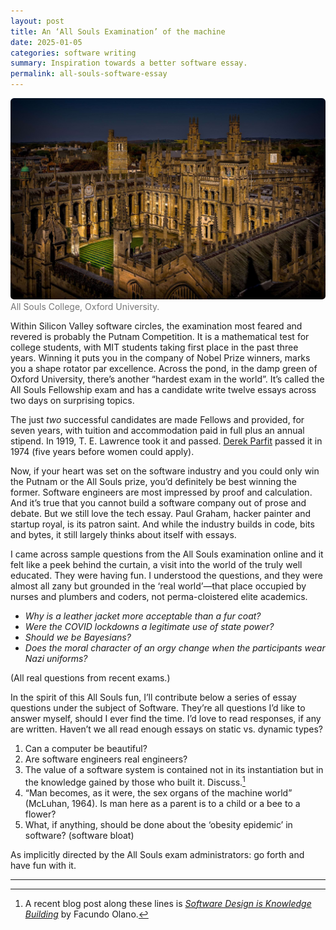 ```yaml
---
layout: post
title: An ‘All Souls Examination’ of the machine
date: 2025-01-05
categories: software writing
summary: Inspiration towards a better software essay.
permalink: all-souls-software-essay
---
```


<figure style="margin: 0; margin-bottom: 1em;">
  <img src="/images/all_souls_college.jpg" alt="All Souls College Oxford" style="border-radius: 0.4em;">
  <figcaption style="color: #777;">All Souls College, Oxford University.</figcaption>
</figure>


Within Silicon Valley software circles, the examination most feared and revered is probably the Putnam Competition. It is a mathematical test for college students, with MIT students taking first place in the past three years. Winning it puts you in the company of Nobel Prize winners, marks you a shape rotator par excellence. Across the pond, in the damp green of Oxford University, there’s another “hardest exam in the world”. It’s called the All Souls Fellowship exam and has a candidate write twelve essays across two days on surprising topics.

The just *two* successful candidates are made Fellows and provided, for seven years, with tuition and accommodation paid in full plus an annual stipend. In 1919, T. E. Lawrence took it and passed. [Derek Parfit](https://en.wikipedia.org/wiki/Derek_Parfit) passed it in 1974 (five years before women could apply).

Now, if your heart was set on the software industry and you could only win the Putnam or the All Souls prize, you’d definitely be best winning the former. Software engineers are most impressed by proof and calculation. And it’s true that you cannot build a software company out of prose and debate. But we still love the tech essay. Paul Graham, hacker painter and startup royal, is its patron saint.  And while the industry builds in code, bits and bytes, it still largely thinks about itself with essays.

I came across sample questions from the All Souls examination online and it felt like a peek behind the curtain, a visit into the world of the truly well educated. They were having fun. I understood the questions, and they were almost all zany but grounded in the ‘real world’—that place occupied by nurses and plumbers and coders, not perma-cloistered elite academics.

- *Why is a leather jacket more acceptable than a fur coat?*
- *Were the COVID lockdowns a legitimate use of state power?*
- *Should we be Bayesians?*
- *Does the moral character of an orgy change when the participants wear Nazi uniforms?*

(All real questions from recent exams.)

In the spirit of this All Souls fun, I’ll contribute below a series of essay questions under the subject of Software. They’re all questions I’d like to answer myself, should I ever find the time. I’d love to read responses, if any are written. Haven’t we all read enough essays on static vs. dynamic types?

1. Can a computer be beautiful?
2. Are software engineers real engineers?
3. The value of a software system is contained not in its instantiation but in the knowledge gained by those who built it. Discuss.[^1]
4. “Man becomes, as it were, the sex organs of the machine world” (McLuhan, 1964). Is man here as a parent is to a child or a bee to a flower?
5. What, if anything, should be done about the ‘obesity epidemic’ in software? (software bloat)

As implicitly directed by the All Souls exam administrators: go forth and have fun with it.

---

[^1]: A recent blog post along these lines is [_Software Design is Knowledge Building_](https://olano.dev/blog/software-design-is-knowledge-building/) by Facundo Olano.
